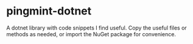 # pingmint-dotnet

A dotnet library with code snippets I find useful.
Copy the useful files or methods as needed, or import the NuGet package for convenience.
